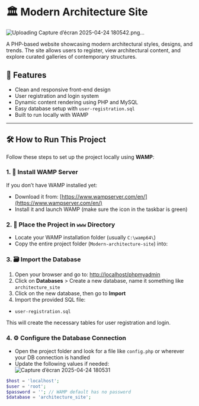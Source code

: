 # 🏛️ Modern Architecture Site
![Uploading Capture d’écran 2025-04-24 180542.png…]()

A PHP-based website showcasing modern architectural styles, designs, and trends. The site allows users to register, view architectural content, and explore curated galleries of contemporary structures.

## 🚀 Features

- Clean and responsive front-end design
- User registration and login system
- Dynamic content rendering using PHP and MySQL
- Easy database setup with `user-registration.sql`
- Built to run locally with WAMP

---

## 🛠️ How to Run This Project

Follow these steps to set up the project locally using **WAMP**:

### 1. 🔧 Install WAMP Server

If you don’t have WAMP installed yet:

- Download it from: [https://www.wampserver.com/en/](https://www.wampserver.com/en/)
- Install it and launch WAMP (make sure the icon in the taskbar is green)

### 2. 📁 Place the Project in `www` Directory

- Locate your WAMP installation folder (usually `C:\wamp64\`)
- Copy the entire project folder (`Modern-architecture-site`) into:
  

### 3. 🗃️ Import the Database

1. Open your browser and go to: [http://localhost/phpmyadmin](http://localhost/phpmyadmin)
2. Click on **Databases** > Create a new database, name it something like `architecture_site`
3. Click on the new database, then go to **Import**
4. Import the provided SQL file:
 - `user-registration.sql`

This will create the necessary tables for user registration and login.

### 4. ⚙️ Configure the Database Connection

- Open the project folder and look for a file like `config.php` or wherever your DB connection is handled
- Update the following values if needed:
![Capture d’écran 2025-04-24 180531](https://github.com/user-attachments/assets/f5b9de0c-dd7c-42f9-92a1-52ddc3302df6)

```php
$host = 'localhost';
$user = 'root';
$password = ''; // WAMP default has no password
$database = 'architecture_site';
